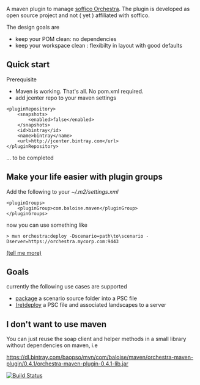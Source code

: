 A maven plugin to manage [soffico Orchestra](https://orchestra.soffico.de/).
The plugin is developed as open source project and not ( yet ) affiliated with soffico.

The design goals are

- keep your POM clean: no dependencies
- keep your workspace clean : flexibilty in layout with good defaults
 
## Quick start

Prerequisite

- Maven is working. That's all. No pom.xml required.
- add jcenter repo to your maven settings

```
<pluginRepository>
    <snapshots>
        <enabled>false</enabled>
    </snapshots>
    <id>bintray</id>
    <name>bintray</name>
    <url>http://jcenter.bintray.com</url>
</pluginRepository>
```

... to be completed

## Make your life easier with plugin groups

Add the following to your *~/.m2/settings.xml*

```
<pluginGroups>
    <pluginGroup>com.baloise.maven</pluginGroup>
</pluginGroups>
```

now you can use something like

`> mvn orchestra:deploy -Dscenario=path\to\scenario -Dserver=https://orchestra.mycorp.com:9443`

[(tell me more)](http://maven.apache.org/guides/introduction/introduction-to-plugin-prefix-mapping.html#Configuring_Maven_to_Search_for_Plugins)

## Goals

currently the following use cases are supported

- [package](scenario-package-mojo.html) a scenario source folder into a PSC file
- [(re)deploy](scenario-deploy-mojo.html) a PSC file and associated landscapes to a server


## I don't want to use maven

You can just reuse the soap client and helper methods in a small library without dependencies on maven, i.e

https://dl.bintray.com/baopso/mvn/com/baloise/maven/orchestra-maven-plugin/0.4.1/orchestra-maven-plugin-0.4.1-lib.jar


[![Build Status](https://travis-ci.org/baloise/jenkins-maven-plugin.svg)](https://travis-ci.org/baloise/orchestra-maven-plugin)
